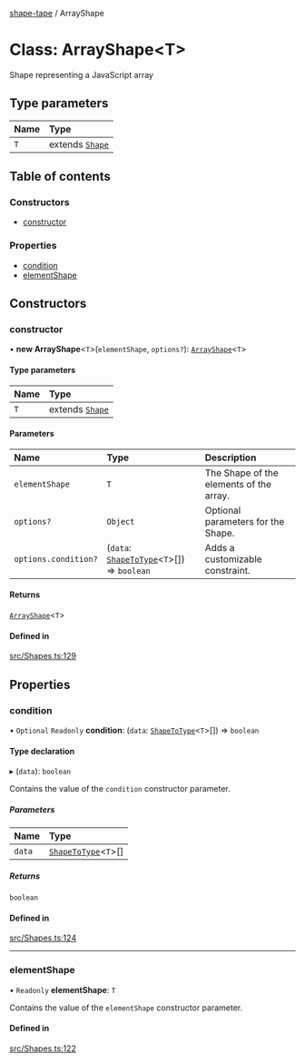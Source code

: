 [shape-tape](../index.md) / ArrayShape

# Class: ArrayShape\<T\>

Shape representing a JavaScript array

## Type parameters

| Name | Type |
| :------ | :------ |
| `T` | extends [`Shape`](../index.md#shape) |

## Table of contents

### Constructors

- [constructor](ArrayShape.md#constructor)

### Properties

- [condition](ArrayShape.md#condition)
- [elementShape](ArrayShape.md#elementshape)

## Constructors

### constructor

• **new ArrayShape**\<`T`\>(`elementShape`, `options?`): [`ArrayShape`](ArrayShape.md)\<`T`\>

#### Type parameters

| Name | Type |
| :------ | :------ |
| `T` | extends [`Shape`](../index.md#shape) |

#### Parameters

| Name | Type | Description |
| :------ | :------ | :------ |
| `elementShape` | `T` | The Shape of the elements of the array. |
| `options?` | `Object` | Optional parameters for the Shape. |
| `options.condition?` | (`data`: [`ShapeToType`](../index.md#shapetotype)\<`T`\>[]) => `boolean` | Adds a customizable constraint. |

#### Returns

[`ArrayShape`](ArrayShape.md)\<`T`\>

#### Defined in

[src/Shapes.ts:129](https://github.com/paulbarmstrong/shape-tape/blob/main/src/Shapes.ts#L129)

## Properties

### condition

• `Optional` `Readonly` **condition**: (`data`: [`ShapeToType`](../index.md#shapetotype)\<`T`\>[]) => `boolean`

#### Type declaration

▸ (`data`): `boolean`

Contains the value of the `condition` constructor parameter.

##### Parameters

| Name | Type |
| :------ | :------ |
| `data` | [`ShapeToType`](../index.md#shapetotype)\<`T`\>[] |

##### Returns

`boolean`

#### Defined in

[src/Shapes.ts:124](https://github.com/paulbarmstrong/shape-tape/blob/main/src/Shapes.ts#L124)

___

### elementShape

• `Readonly` **elementShape**: `T`

Contains the value of the `elementShape` constructor parameter.

#### Defined in

[src/Shapes.ts:122](https://github.com/paulbarmstrong/shape-tape/blob/main/src/Shapes.ts#L122)
